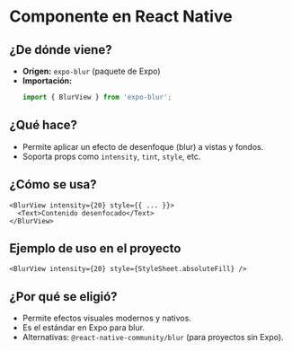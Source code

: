 # Componente <BlurView> en React Native

## ¿De dónde viene?
- **Origen:** `expo-blur` (paquete de Expo)
- **Importación:**
  ```typescript
  import { BlurView } from 'expo-blur';
  ```

## ¿Qué hace?
- Permite aplicar un efecto de desenfoque (blur) a vistas y fondos.
- Soporta props como `intensity`, `tint`, `style`, etc.

## ¿Cómo se usa?
```tsx
<BlurView intensity={20} style={{ ... }}>
  <Text>Contenido desenfocado</Text>
</BlurView>
```

## Ejemplo de uso en el proyecto
```tsx
<BlurView intensity={20} style={StyleSheet.absoluteFill} />
```

## ¿Por qué se eligió?
- Permite efectos visuales modernos y nativos.
- Es el estándar en Expo para blur.
- Alternativas: `@react-native-community/blur` (para proyectos sin Expo). 